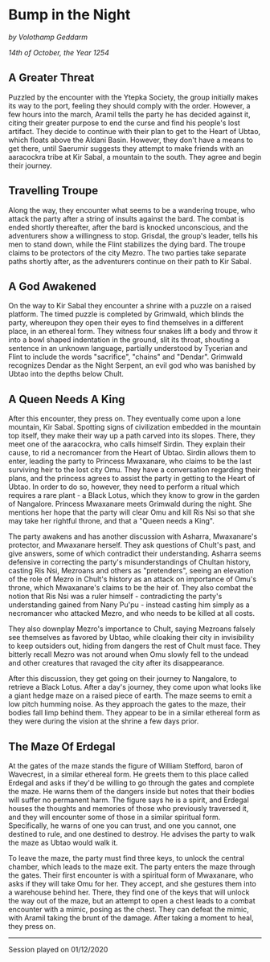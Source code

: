 # Bump in the Night

*by Volothamp Geddarm*

*14th of October, the Year 1254*

## A Greater Threat
Puzzled by the encounter with the Ytepka Society, the group initially makes its way to the port, feeling they should comply with the order. However, a few hours into the march, Aramil tells the party he has decided against it, citing their greater purpose to end the curse and find his people's lost artifact. They decide to continue with their plan to get to the Heart of Ubtao, which floats above the Aldani Basin. However, they don't have a means to get there, until Saerumir suggests they attempt to make friends with an aaracockra tribe at Kir Sabal, a mountain to the south. They agree and begin their journey. 

## Travelling Troupe
Along the way, they encounter what seems to be a wandering troupe, who attack the party after a string of insults against the bard. The combat is ended shortly thereafter, after the bard is knocked unconscious, and the adventurers show a willingness to stop. Grisdal, the group's leader, tells his men to stand down, while the Flint stabilizes the dying bard. The troupe claims to be protectors of the city Mezro. The two parties take separate paths shortly after, as the adventurers continue on their path to Kir Sabal. 

## A God Awakened
On the way to Kir Sabal they encounter a shrine with a puzzle on a raised platform. The timed puzzle is completed by Grimwald, which blinds the party, whereupon they open their eyes to find themselves in a different place, in an ethereal form. They witness four snakes lift a body and throw it into a bowl shaped indentation in the ground, slit its throat, shouting a sentence in an unknown language, partially understood by Tycerian and Flint to include the words "sacrifice", "chains" and "Dendar". Grimwald recognizes Dendar as the Night Serpent, an evil god who was banished by Ubtao into the depths below Chult.

## A Queen Needs A King
After this encounter, they press on. They eventually come upon a lone mountain, Kir Sabal. Spotting signs of civilization embedded in the mountain top itself, they make their way up a path carved into its slopes. There, they meet one of the aaracockra, who calls himself Sirdin. They explain their cause, to rid a necromancer from the Heart of Ubtao. Sirdin allows them to enter, leading the party to Princess Mwaxanare, who claims to be the last surviving heir to the lost city Omu. They have a conversation regarding their plans, and the princess agrees to assist the party in getting to the Heart of Ubtao. In order to do so, however, they need to perform a ritual which requires a rare plant - a Black Lotus, which they know to grow in the garden of Nangalore. Princess Mwaxanare meets Grimwald during the night. She mentions her hope that the party will clear Omu and kill Ris Nsi so that she may take her rightful throne, and that a "Queen needs a King".

The party awakens and has another discussion with Asharra, Mwaxanare's protector, and Mwaxanare herself. They ask questions of Chult's past, and give answers, some of which contradict their understanding. Asharra seems defensive in correcting the party's misunderstandings of Chultan history, casting Ris Nsi, Mezroans and others as "pretenders", seeing an elevation of the role of Mezro in Chult's history as an attack on importance of Omu's throne, which Mwaxanare's claims to be the heir of. They also combat the notion that Ris Nsi was a ruler himself - contradicting the party's understanding gained from Nany Pu'pu - instead casting him simply as a necromancer who attacked Mezro, and who needs to be killed at all costs. 

They also downplay Mezro's importance to Chult, saying Mezroans falsely see themselves as favored by Ubtao, while cloaking their city in invisibility to keep outsiders out, hiding from dangers the rest of Chult must face. They bitterly recall Mezro was not around when Omu slowly fell to the undead and other creatures that ravaged the city after its disappearance. 

After this discussion, they get going on their journey to Nangalore, to retrieve a Black Lotus. After a day's journey, they come upon what looks like a giant hedge maze on a raised piece of earth. The maze seems to emit a low pitch humming noise. As they approach the gates to the maze, their bodies fall limp behind them. They appear to be in a similar ethereal form as they were during the vision at the shrine a few days prior.

## The Maze Of Erdegal
At the gates of the maze stands the figure of William Stefford, baron of Wavecrest, in a similar ethereal form. He greets them to this place called Erdegal and asks if they'd be willing to go through the gates and complete the maze. He warns them of the dangers inside but notes that their bodies will suffer no permanent harm. The figure says he is a spirit, and Erdegal houses the thoughts and memories of those who previously traversed it, and they will encounter some of those in a similar spiritual form. Specifically, he warns of one you can trust, and one you cannot, one destined to rule, and one destined to destroy. He advises the party to walk the maze as Ubtao would walk it. 

To leave the maze, the party must find three keys, to unlock the central chamber, which leads to the maze exit. The party enters the maze through the gates. Their first encounter is with a spiritual form of Mwaxanare, who asks if they will take Omu for her. They accept, and she gestures them into a warehouse behind her. There, they find one of the keys that will unlock the way out of the maze, but an attempt to open a chest leads to a combat encounter with a mimic, posing as the chest. They can defeat the mimic, with Aramil taking the brunt of the damage. After taking a moment to heal, they press on.







----------------------------
Session played on 01/12/2020
